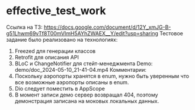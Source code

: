 # effective_test_work

Ссылка на ТЗ:
https://docs.google.com/document/d/12Y_xmJG-B-g51Lhwm69vTf8T00mVImH5AYhZWAEX__Y/edit?usp=sharing
Тестовое задание было реализовано на технологиях:
1. Freezed для генерации классов
2. Retrofit для описания API
3. BLoC и ChangeNotifier для стейт-менеджмента
Demo: demo/doc_2024-05-10_21-41-04.mp4
Комментарии:
1. Поскольку аэропорты хранятся в enum, нужно быть уверенным что все возможные аэропорты описаны в enum.
2. Dio следует поместить в AppScope
3. В момент записи демо сервер возвращал 404, поэтому демонстрация записана на моковых локальных данных.